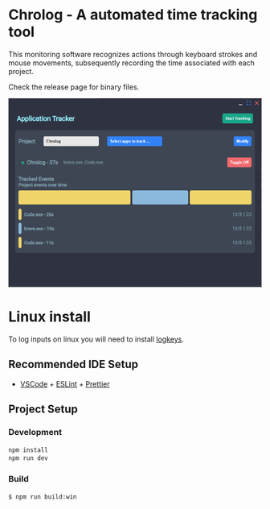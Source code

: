 # Chrolog - A automated time tracking tool

This monitoring software recognizes actions through keyboard strokes and mouse movements, subsequently recording the time associated with each project.

Check the release page for binary files.

![Project Details](./ProjectEdit.png)

# Linux install

To log inputs on linux you will need to install [logkeys](https://github.com/kernc/logkeys).

## Recommended IDE Setup

- [VSCode](https://code.visualstudio.com/) + [ESLint](https://marketplace.visualstudio.com/items?itemName=dbaeumer.vscode-eslint) + [Prettier](https://marketplace.visualstudio.com/items?itemName=esbenp.prettier-vscode)

## Project Setup

### Development

```bash
npm install
npm run dev
```

### Build

```bash
$ npm run build:win
```
